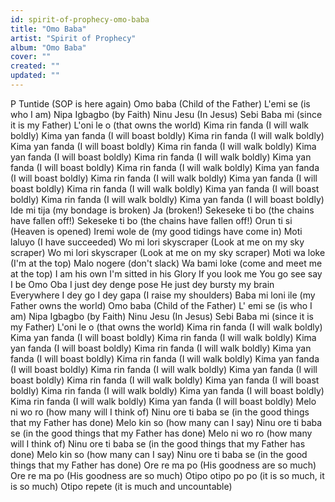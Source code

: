 ```yaml
---
id: spirit-of-prophecy-omo-baba
title: "Omo Baba"
artist: "Spirit of Prophecy"
album: "Omo Baba"
cover: ""
created: ""
updated: ""
---
```


P Tuntide (SOP is here again)
Omo baba (Child of the Father)
L'emi se (is who I am)
Nipa Igbagbo (by Faith)
Ninu Jesu (In Jesus)
Sebi Baba mi (since it is my Father)
L'oni le o (that owns the world)
Kima rin fanda (I will walk boldly)
Kima yan fanda (I will boast boldly)
Kima rin fanda (I will walk boldly)
Kima yan fanda (I will boast boldly)
Kima rin fanda (I will walk boldly)
Kima yan fanda (I will boast boldly)
Kima rin fanda (I will walk boldly)
Kima yan fanda (I will boast boldly)
Kima rin fanda (I will walk boldly)
Kima yan fanda (I will boast boldly)
Kima rin fanda (I will walk boldly)
Kima yan fanda (I will boast boldly)
Kima rin fanda (I will walk boldly)
Kima yan fanda (I will boast boldly)
Kima rin fanda (I will walk boldly)
Kima yan fanda (I will boast boldly)
Ide mi tija (my bondage is broken)
Ja (broken!)
Sekeseke ti bo (the chains have fallen off!)
Sekeseke ti bo (the chains have fallen off!)
Orun ti si (Heaven is opened)
Iremi wole de (my good tidings have come in)
Moti laluyo (I have succeeded)
Wo mi lori skyscraper (Look at me on my sky scraper)
Wo mi lori skyscraper (Look at me on my sky scraper)
Moti wa loke (I'm at the top)
Malo nogere (don't slack)
Wa bami loke (come and meet me at the top)
I am his own
I'm sitted in his Glory
If you look me
You go see say I be Omo Oba
I just dey denge pose
He just dey bursty my brain
Everywhere I dey go
I dey gapa (I raise my shoulders)
Baba mi loni ile (my Father owns the world)
Omo baba (Child of the Father)
L' emi se (is who I am)
Nipa Igbagbo (by Faith)
Ninu Jesu (In Jesus)
Sebi Baba mi (since it is my Father)
L'oni le o (that owns the world)
Kima rin fanda (I will walk boldly)
Kima yan fanda (I will boast boldly)
Kima rin fanda (I will walk boldly)
Kima yan fanda (I will boast boldly)
Kima rin fanda (I will walk boldly)
Kima yan fanda (I will boast boldly)
Kima rin fanda (I will walk boldly)
Kima yan fanda (I will boast boldly)
Kima rin fanda (I will walk boldly)
Kima yan fanda (I will boast boldly)
Kima rin fanda (I will walk boldly)
Kima yan fanda (I will boast boldly)
Kima rin fanda (I will walk boldly)
Kima yan fanda (I will boast boldly)
Kima rin fanda (I will walk boldly)
Kima yan fanda (I will boast boldly)
Melo ni wo ro (how many will I think of)
Ninu ore ti baba se (in the good things that my Father has done)
Melo kin so (how many can I say)
Ninu ore ti baba se (in the good things that my Father has done)
Melo ni wo ro (how many will I think of)
Ninu ore ti baba se (in the good things that my Father has done)
Melo kin so (how many can I say)
Ninu ore ti baba se (in the good things that my Father has done)
Ore re ma po (His goodness are so much)
Ore re ma po (His goodness are so much)
Otipo otipo po po (it is so much, it is so much)
Otipo repete (it is much and uncountable)